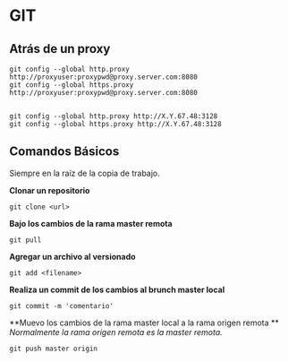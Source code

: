 

# GIT

## Atrás de un proxy

```
git config --global http.proxy http://proxyuser:proxypwd@proxy.server.com:8080
git config --global https.proxy http://proxyuser:proxypwd@proxy.server.com:8080


git config --global http.proxy http://X.Y.67.48:3128
git config --global https.proxy http://X.Y.67.48:3128
```

## Comandos Básicos

Siempre en la raíz de la copia de trabajo.

**Clonar un repositorio**
```
git clone <url>
```

**Bajo los cambios de la rama master remota**
```
git pull 
```


**Agregar un archivo al versionado**
```
git add <filename>
```

**Realiza un commit de los cambios al brunch master local**
```
git commit -m 'comentario'
```

**Muevo los cambios de la rama master local a la rama origen remota **
_Normalmente la rama origen remota es la master remota._
```
git push master origin
```

